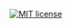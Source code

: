 [![MIT license](https://img.shields.io/badge/license-MIT-blue.svg)](https://github.com/timfame/file-system/blob/main/file-system/LICENSE)
